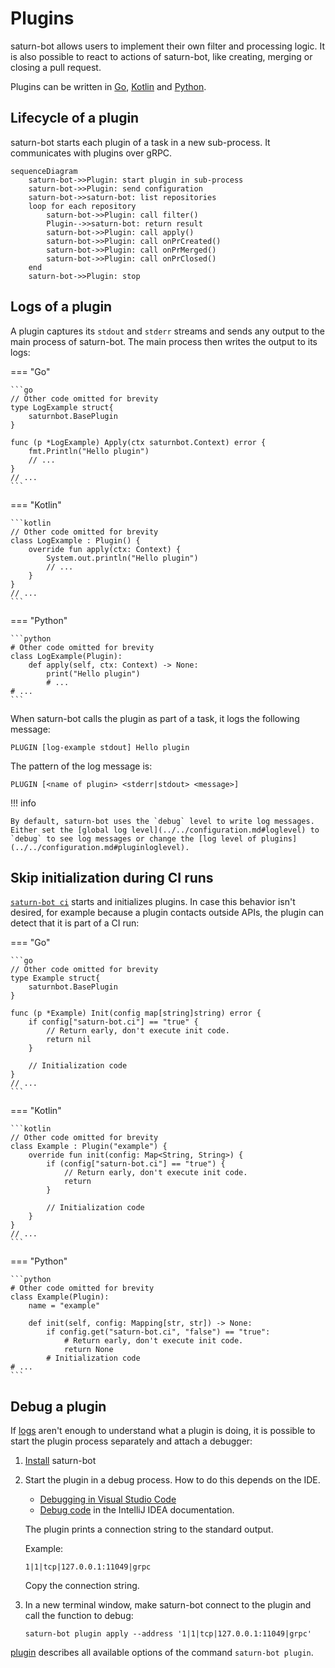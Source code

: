 # Plugins

saturn-bot allows users to implement their own filter and processing logic. It is also possible to react to actions of saturn-bot, like creating, merging or closing a pull request.

Plugins can be written in [Go](go.md), [Kotlin](kotlin.md) and [Python](python.md).

## Lifecycle of a plugin

saturn-bot starts each plugin of a task in a new sub-process. It communicates with plugins over gRPC.

```mermaid
sequenceDiagram
    saturn-bot->>Plugin: start plugin in sub-process
    saturn-bot->>Plugin: send configuration
    saturn-bot->>saturn-bot: list repositories
    loop for each repository
        saturn-bot->>Plugin: call filter()
        Plugin-->>saturn-bot: return result
        saturn-bot->>Plugin: call apply()
        saturn-bot->>Plugin: call onPrCreated()
        saturn-bot->>Plugin: call onPrMerged()
        saturn-bot->>Plugin: call onPrClosed()
    end
    saturn-bot->>Plugin: stop
```

## Logs of a plugin

A plugin captures its `stdout` and `stderr` streams and sends any output to the main process of saturn-bot.
The main process then writes the output to its logs:

=== "Go"

    ```go
    // Other code omitted for brevity
    type LogExample struct{
        saturnbot.BasePlugin
    }

    func (p *LogExample) Apply(ctx saturnbot.Context) error {
        fmt.Println("Hello plugin")
        // ...
    }
    // ...
    ```

=== "Kotlin"

    ```kotlin
    // Other code omitted for brevity
    class LogExample : Plugin() {
        override fun apply(ctx: Context) {
            System.out.println("Hello plugin")
            // ...
        }
    }
    // ...
    ```

=== "Python"

    ```python
    # Other code omitted for brevity
    class LogExample(Plugin):
        def apply(self, ctx: Context) -> None:
            print("Hello plugin")
            # ...
    # ...
    ```

When saturn-bot calls the plugin as part of a task, it logs the following message:

```text
PLUGIN [log-example stdout] Hello plugin
```

The pattern of the log message is:

```text
PLUGIN [<name of plugin> <stderr|stdout> <message>]
```

!!! info

    By default, saturn-bot uses the `debug` level to write log messages.
    Either set the [global log level](../../configuration.md#loglevel) to `debug` to see log messages or change the [log level of plugins](../../configuration.md#pluginloglevel).

## Skip initialization during CI runs

[`saturn-bot ci`](../../commands/ci.md) starts and initializes plugins.
In case this behavior isn't desired, for example because a plugin contacts outside APIs,
the plugin can detect that it is part of a CI run:

=== "Go"

    ```go
    // Other code omitted for brevity
    type Example struct{
        saturnbot.BasePlugin
    }

    func (p *Example) Init(config map[string]string) error {
        if config["saturn-bot.ci"] == "true" {
            // Return early, don't execute init code.
            return nil
        }

        // Initialization code
    }
    // ...
    ```

=== "Kotlin"

    ```kotlin
    // Other code omitted for brevity
    class Example : Plugin("example") {
        override fun init(config: Map<String, String>) {
            if (config["saturn-bot.ci"] == "true") {
                // Return early, don't execute init code.
                return
            }

            // Initialization code
        }
    }
    // ...
    ```

=== "Python"

    ```python
    # Other code omitted for brevity
    class Example(Plugin):
        name = "example"

        def init(self, config: Mapping[str, str]) -> None:
            if config.get("saturn-bot.ci", "false") == "true":
                # Return early, don't execute init code.
                return None
            # Initialization code
    # ...
    ```

## Debug a plugin

If [logs](#logs-of-plugins) aren't enough to understand what a plugin is doing, it is possible to start the plugin process separately and attach a debugger:

1. [Install](../../installation.md) saturn-bot
1. Start the plugin in a debug process. How to do this depends on the IDE.

    - [Debugging in Visual Studio Code](https://code.visualstudio.com/docs/editor/debugging)
    - [Debug code](https://www.jetbrains.com/help/idea/debugging-code.html) in the IntelliJ IDEA documentation.

    The plugin prints a connection string to the standard output.

    Example:

    ```text
    1|1|tcp|127.0.0.1:11049|grpc
    ```

    Copy the connection string.

1. In a new terminal window, make saturn-bot connect to the plugin and call the function to debug:
    ```shell
    saturn-bot plugin apply --address '1|1|tcp|127.0.0.1:11049|grpc'
    ```

[plugin](../../commands/plugin.md) describes all available options of the command `saturn-bot plugin`.
